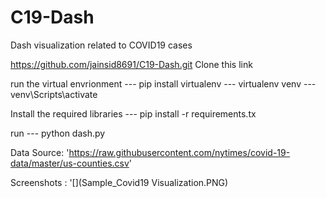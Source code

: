 # C19-Dash
Dash visualization related to COVID19 cases

https://github.com/jainsid8691/C19-Dash.git Clone this link

run the virtual envrionment --- pip install virtualenv --- virtualenv venv --- venv\Scripts\activate

Install the required libraries --- pip install -r requirements.tx

run --- python dash.py


Data Source: 'https://raw.githubusercontent.com/nytimes/covid-19-data/master/us-counties.csv'

Screenshots : '[](Sample_Covid19 Visualization.PNG)
